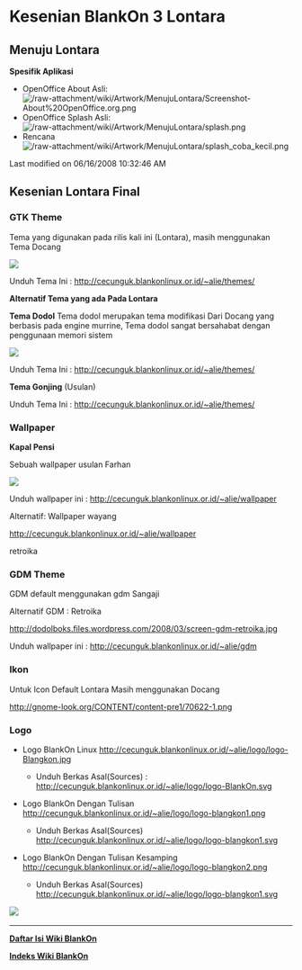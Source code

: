 # Kesenian BlankOn 3 Lontara

## Menuju Lontara
**Spesifik Aplikasi**
  * OpenOffice About
      Asli:
      ![/raw-attachment/wiki/Artwork/MenujuLontara/Screenshot-About%20OpenOffice.org.png](http://dev.blankonlinux.or.id/wiki/raw-attachment/wiki/Artwork/MenujuLontara/Screenshot-About%20OpenOffice.org.png)
  * OpenOffice Splash
      Asli:
      ![/raw-attachment/wiki/Artwork/MenujuLontara/splash.png](http://dev.blankonlinux.or.id/wiki/raw-attachment/wiki/Artwork/MenujuLontara/splash.png)
  * Rencana
  ![/raw-attachment/wiki/Artwork/MenujuLontara/splash_coba_kecil.png](http://dev.blankonlinux.or.id/attachment/wiki/Keseneian/MenujuLontara/splash_coba_kecil.png)
 
Last modified on 06/16/2008 10:32:46 AM


## Kesenian Lontara Final

### GTK Theme

Tema yang digunakan pada rilis kali ini (Lontara), masih menggunakan Tema Docang

![](http://dodolboks.files.wordpress.com/2008/03/docang.jpg)

Unduh Tema Ini : ​http://cecunguk.blankonlinux.or.id/~alie/themes/

**Alternatif Tema yang ada Pada Lontara**

**Tema Dodol**
Tema dodol merupakan tema modifikasi Dari Docang yang berbasis pada engine murrine, Tema dodol sangat bersahabat dengan penggunaan memori sistem

![](http://dodolboks.files.wordpress.com/2008/03/screen-dodol.jpg)

Unduh Tema Ini : ​http://cecunguk.blankonlinux.or.id/~alie/themes/

**Tema Gonjing** (Usulan)

Unduh Tema Ini : ​http://cecunguk.blankonlinux.or.id/~alie/themes/

### Wallpaper

**Kapal Pensi**

Sebuah wallpaper usulan Farhan

![](http://cecunguk.blankonlinux.or.id/~alie/screen/kapal-pensi.jpg)

Unduh wallpaper ini : ​http://cecunguk.blankonlinux.or.id/~alie/wallpaper

Alternatif: Wallpaper wayang

​http://cecunguk.blankonlinux.or.id/~alie/wallpaper

retroika 

### GDM Theme

GDM default menggunakan gdm Sangaji

Alternatif GDM : Retroika

http://dodolboks.files.wordpress.com/2008/03/screen-gdm-retroika.jpg

Unduh wallpaper ini : ​http://cecunguk.blankonlinux.or.id/~alie/gdm

### Ikon

Untuk Icon Default Lontara Masih menggunakan Docang

http://gnome-look.org/CONTENT/content-pre1/70622-1.png

### Logo

* Logo BlankOn Linux http://cecunguk.blankonlinux.or.id/~alie/logo/logo-Blangkon.jpg

  + Unduh Berkas Asal(Sources) : ​http://cecunguk.blankonlinux.or.id/~alie/logo/logo-BlankOn.svg

* Logo BlankOn Dengan Tulisan http://cecunguk.blankonlinux.or.id/~alie/logo/logo-blangkon1.png

  + Unduh Berkas Asal(Sources) ​http://cecunguk.blankonlinux.or.id/~alie/logo/logo-blangkon1.svg

* Logo BlankOn Dengan Tulisan Kesamping http://cecunguk.blankonlinux.or.id/~alie/logo/logo-blangkon2.png

  + Unduh Berkas Asal(Sources) ​http://cecunguk.blankonlinux.or.id/~alie/logo/logo-blangkon1.svg

​![](http://cecunguk.blankonlinux.or.id/~alie/logo/logo-blangkon2.svg)




---
[**Daftar Isi Wiki BlankOn**](/wiki/DaftarIsi/index.html)
 
[**Indeks Wiki BlankOn**](/wiki/Indeks.html)



